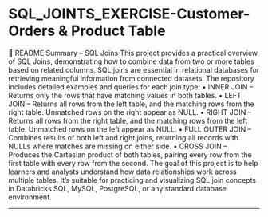 # SQL_JOINTS_EXERCISE-Customer-Orders & Product Table
🧩 README Summary – SQL Joins
This project provides a practical overview of SQL Joins, demonstrating how to combine data from two or more tables based on related columns. SQL joins are essential in relational databases for retrieving meaningful information from connected datasets. The repository includes detailed examples and queries for each join type:
•	INNER JOIN – Returns only the rows that have matching values in both tables.
•	LEFT JOIN – Returns all rows from the left table, and the matching rows from the right table. Unmatched rows on the right appear as NULL.
•	RIGHT JOIN – Returns all rows from the right table, and the matching rows from the left table. Unmatched rows on the left appear as NULL.
•	FULL OUTER JOIN – Combines results of both left and right joins, returning all records with NULLs where matches are missing on either side.
•	CROSS JOIN – Produces the Cartesian product of both tables, pairing every row from the first table with every row from the second.
The goal of this project is to help learners and analysts understand how data relationships work across multiple tables. It’s suitable for practicing and visualizing SQL join concepts in Databricks SQL, MySQL, PostgreSQL, or any standard database environment.
________________________________________
